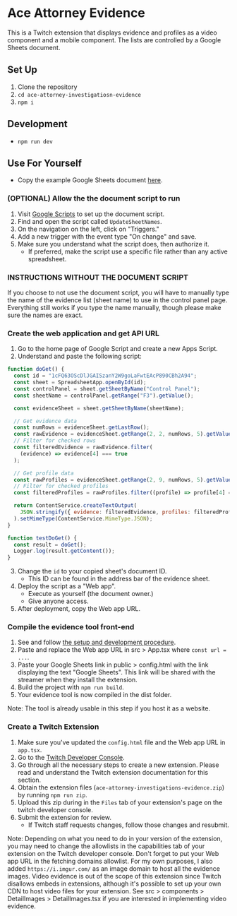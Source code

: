 # Ace Attorney Evidence

This is a Twitch extension that displays evidence and profiles as a video component and a mobile component. The lists are controlled by a Google Sheets document.

## Set Up

1. Clone the repository
2. `cd ace-attorney-investigatiosn-evidence`
3. `npm i`

## Development

- `npm run dev`

## Use For Yourself

- Copy the example Google Sheets document [here](https://docs.google.com/spreadsheets/d/1mn8asfrO6YfniwwELGkVo1DjNX8Ur9Fjijga7yvq2Ug).

### (OPTIONAL) Allow the the document script to run

1. Visit [Google Scripts](https://script.google.com/home) to set up the document script.
2. Find and open the script called `UpdateSheetNames`.
3. On the navigation on the left, click on "Triggers."
4. Add a new trigger with the event type "On change" and save.
5. Make sure you understand what the script does, then authorize it.
   - If preferred, make the script use a specific file rather than any active spreadsheet.

### INSTRUCTIONS WITHOUT THE DOCUMENT SCRIPT

If you choose to not use the document script, you will have to manually type the name of the evidence list (sheet name) to use in the control panel page. Everything still works if you type the name manually, though please make sure the names are exact.

### Create the web application and get API URL

1. Go to the home page of Google Script and create a new Apps Script.
2. Understand and paste the following script:

```js
function doGet() {
  const id = "1cFQ63OScDlJGAISzanY2W9goLaFwtEAcP890CBh2A94";
  const sheet = SpreadsheetApp.openById(id);
  const controlPanel = sheet.getSheetByName("Control Panel");
  const sheetName = controlPanel.getRange("F3").getValue();

  const evidenceSheet = sheet.getSheetByName(sheetName);

  // Get evidence data
  const numRows = evidenceSheet.getLastRow();
  const rawEvidence = evidenceSheet.getRange(2, 2, numRows, 5).getValues();
  // Filter for checked rows
  const filteredEvidence = rawEvidence.filter(
    (evidence) => evidence[4] === true
  );

  // Get profile data
  const rawProfiles = evidenceSheet.getRange(2, 9, numRows, 5).getValues();
  // Filter for checked profiles
  const filteredProfiles = rawProfiles.filter((profile) => profile[4] === true);

  return ContentService.createTextOutput(
    JSON.stringify({ evidence: filteredEvidence, profiles: filteredProfiles })
  ).setMimeType(ContentService.MimeType.JSON);
}

function testDoGet() {
  const result = doGet();
  Logger.log(result.getContent());
}
```

3. Change the `id` to your copied sheet's document ID.
   - This ID can be found in the address bar of the evidence sheet.
4. Deploy the script as a "Web app".
   - Execute as yourself (the document owner.)
   - Give anyone access.
5. After deployment, copy the Web app URL.

### Compile the evidence tool front-end

1. See and follow [the setup and development procedure](#set-up).
2. Paste and replace the Web app URL in src > App.tsx where `const url = ...`.
3. Paste your Google Sheets link in public > config.html with the link displaying the text "Google Sheets". This link will be shared with the streamer when they install the extension.
4. Build the project with `npm run build`.
5. Your evidence tool is now compiled in the dist folder.

Note: The tool is already usable in this step if you host it as a website.

### Create a Twitch Extension

1. Make sure you've updated the `config.html` file and the Web app URL in `app.tsx`.
2. Go to the [Twitch Developer Console](https://dev.twitch.tv/console).
3. Go through all the necessary steps to create a new extension. Please read and understand the Twitch extension documentation for this section.
4. Obtain the extension files (`ace-attorney-investigations-evidence.zip`) by running `npm run zip`.
5. Upload this zip during in the `Files` tab of your extension's page on the twitch developer console.
6. Submit the extension for review.
   - If Twitch staff requests changes, follow those changes and resubmit.

Note: Depending on what you need to do in your version of the extension, you may need to change the allowlists in the capabilities tab of your extension on the Twitch developer console. Don't forget to put your Web app URL in the fetching domains allowlist. For my own purposes, I also added `https://i.imgur.com/` as an image domain to host all the evidence images. Video evidence is out of the scope of this extension since Twitch disallows embeds in extensions, although it's possible to set up your own CDN to host video files for your extension. See src > components > DetailImages > DetailImages.tsx if you are interested in implementing video evidence.
